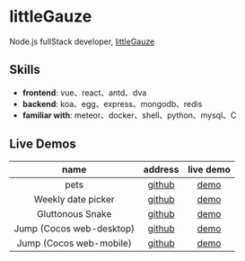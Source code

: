 # littleGauze
Node.js fullStack developer, [littleGauze](https://github.com/littleGauze)

## Skills
- **frontend**: vue、react、antd、dva
- **backend**: koa、egg、express、mongodb、redis
- **familiar with**: meteor、docker、shell、python、mysql、C

## Live Demos

|name|address|live demo|
|:---:|:---:|:---:|
|pets| [github](https://github.com/littleGauze/pets) | [demo](http://www.fun4l0ve.com)|
|Weekly date picker| [github](https://github.com/littleGauze/weekly-date-picker) | [demo](https://littlegauze.github.io/weekly-date-picker/)|
|Gluttonous Snake| [github](https://github.com/littleGauze/gluttonous-snake) | [demo](https://littlegauze.github.io/gluttonous-snake/build/)|
|Jump (Cocos web-desktop)| [github](https://github.com/littleGauze/jump) | [demo](https://littlegauze.github.io/jump/build/web-desktop/)|
|Jump (Cocos web-mobile)| [github](https://github.com/littleGauze/jump) | [demo](https://littlegauze.github.io/jump/build/web-mobile/)|
